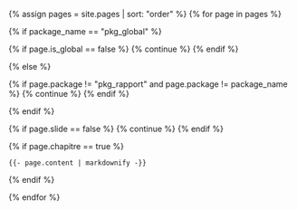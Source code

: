 {% assign pages = site.pages | sort: "order" %}
{% for page in pages %}

{% if package_name == "pkg_global" %}

{% if page.is_global == false %}
{% continue %} 
{%  endif %} 

{%  else %} 

{% if page.package != "pkg_rapport" and page.package !=  package_name  %}
{% continue %} 
{%  endif %} 

{% endif %}


{% if page.slide == false %}
{% continue %} 
{%  endif %} 


{% if page.chapitre == true %}
<!-- {{- page.path  | markdownify -}} -->
    {{- page.content | markdownify -}}
{%  endif %} 



 
{% endfor %}
